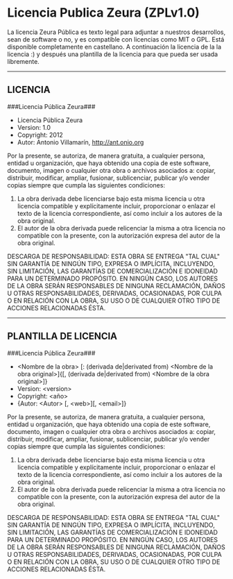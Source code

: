 Licencia Publica Zeura (ZPLv1.0)
=======================================

La licencia Zeura Pública es texto legal para adjuntar
a nuestros desarrollos, sean de software o no, y es compatible
con licencias como MIT o GPL.
Está disponible completamente en castellano.
A continuación la licencia de la la licencia :) y después una
plantilla de la licencia para que pueda ser usada libremente.

----
LICENCIA
----

###Licencia Pública Zeura###
- Licencia Pública Zeura
- Version: 1.0
- Copyright: 2012
- Autor: Antonio Villamarín, http://ant.onio.org

Por la presente, se autoriza, de manera gratuita, a cualquier persona,
entidad u organización, que haya obtenido una copia de este software,
documento, imagen o cualquier otra obra o archivos asociados a: copiar,
distribuir, modificar, ampliar, fusionar, sublicenciar, publicar y/o
vender copias siempre que cumpla las siguientes condiciones:

1. La obra derivada debe licenciarse bajo esta misma licencia u otra licencia compatible y explícitamente incluir, proporcionar o 	enlazar el texto de la licencia correspondiente, así como incluir a los autores de la obra original.
2. El autor de la obra derivada puede relicenciar la misma a otra licencia no compatible con la presente, con la autorización expresa del autor de la obra original.

DESCARGA DE RESPONSABILIDAD: ESTA OBRA SE ENTREGA "TAL CUAL" SIN
GARANTÍA DE NINGÚN TIPO, EXPRESA O IMPLÍCITA, INCLUYENDO, SIN
LIMITACIÓN, LAS GARANTÍAS DE COMERCIALIZACIÓN E IDONEIDAD PARA UN
DETERMINADO PROPÓSITO. EN NINGÚN CASO, LOS AUTORES DE LA OBRA SERÁN
RESPONSABLES DE NINGUNA RECLAMACIÓN, DAÑOS U OTRAS RESPONSABILIDADES,
DERIVADAS, OCASIONADAS, POR CULPA O EN RELACIÓN CON LA OBRA, SU USO O
DE CUALQUIER OTRO TIPO DE ACCIONES RELACIONADAS ÉSTA.

----
PLANTILLA DE LICENCIA
----

###Licencia Pública Zeura###
* \<Nombre de la obra\> \[: \(derivada de|derivated from) \<Nombre de la obra original\>\]\{\[, \(derivada de|derivated from) \<Nombre de la obra original\>\]\}
* Version: \<version\>
* Copyright: \<año\>
* \{Autor: \<Autor\> \[, \<web\>\]\[, \<email\>\]\}

Por la presente, se autoriza, de manera gratuita, a cualquier persona,
entidad u organización, que haya obtenido una copia de este software,
documento, imagen o cualquier otra obra o archivos asociados a: copiar,
distribuir, modificar, ampliar, fusionar, sublicenciar, publicar y/o
vender copias siempre que cumpla las siguientes condiciones:

1. La obra derivada debe licenciarse bajo esta misma licencia u otra licencia compatible y explícitamente incluir, proporcionar o enlazar el texto de la licencia correspondiente, así como incluir a los autores de la obra original.
2. El autor de la obra derivada puede relicenciar la misma a otra licencia no compatible con la presente, con la autorización expresa del autor de la obra original.

DESCARGA DE RESPONSABILIDAD: ESTA OBRA SE ENTREGA "TAL CUAL" SIN
GARANTÍA DE NINGÚN TIPO, EXPRESA O IMPLÍCITA, INCLUYENDO, SIN
LIMITACIÓN, LAS GARANTÍAS DE COMERCIALIZACIÓN E IDONEIDAD PARA UN
DETERMINADO PROPÓSITO. EN NINGÚN CASO, LOS AUTORES DE LA OBRA SERÁN
RESPONSABLES DE NINGUNA RECLAMACIÓN, DAÑOS U OTRAS RESPONSABILIDADES,
DERIVADAS, OCASIONADAS, POR CULPA O EN RELACIÓN CON LA OBRA, SU USO O
DE CUALQUIER OTRO TIPO DE ACCIONES RELACIONADAS ÉSTA.